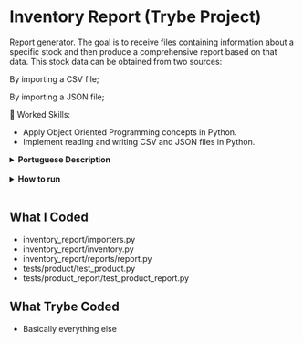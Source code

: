 # Inventory Report (Trybe Project)

Report generator. The goal is to receive files containing information about a specific stock and then produce a comprehensive report based on that data. This stock data can be obtained from two sources:

By importing a CSV file;

By importing a JSON file;

🚵 Worked Skills:

- Apply Object Oriented Programming concepts in Python.
- Implement reading and writing CSV and JSON files in Python.

<details>
    <summary><strong>Portuguese Description</strong></summary></br>

    Gerador de relatórios. O objetivo é receber arquivos contendo informações sobre um estoque específico e, em seguida, produzir um relatório abrangente com base nesses dados. Esses dados de estoque poderão ser obtidos de duas fontes:

    Através da importação de um arquivo CSV;

    Através da importação de um arquivo JSON;

    🚵 Habilidades a serem trabalhadas:

    - Aplicar conceitos de Programação Orientada a Objetos em Python.
    - Implementar leitura e escrita de arquivos CSV e JSON em Python.

</details>

<br>

<details>
    <summary><strong>How to run</strong></summary></br>

    1. Clone this repository with:

        - `git clone git@github.com:NyPadilha/inventory-report.git`
        - `cd  inventory-report`

    Using Venv:

        1. Create the Virtual Environment:

            - `python3 -m venv .venv && source .venv/bin/activate`

        2. Install the dependencies:

            - `python3 -m pip install -r dev-requirements.txt`

    Without Venv:

        1. Install dependencies with:

            - `python3 -m pip install -r dev-requirements.txt`

    Test:

        `python3 -m pytest`
</details>

<br>

## What I Coded

- inventory_report/importers.py
- inventory_report/inventory.py
- inventory_report/reports/report.py
- tests/product/test_product.py
- tests/product_report/test_product_report.py

## What Trybe Coded

- Basically everything else